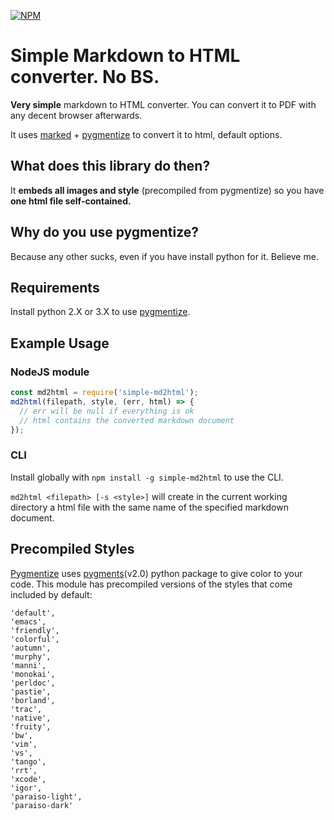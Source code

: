[![NPM](https://nodei.co/npm/simple-md2html.png)](https://nodei.co/npm/simple-md2html/)

# Simple Markdown to HTML converter. No BS.

**Very simple** markdown to HTML converter. You can convert it to PDF with any decent browser afterwards.

It uses [marked](https://github.com/chjj/marked) + [pygmentize](https://github.com/rvagg/node-pygmentize-bundled) to convert it to html, default options.

## What does this library do then?

It **embeds all images and style** (precompiled from pygmentize) so you have **one html file self-contained.**

## Why do you use pygmentize? 

Because any other sucks, even if you have install python for it. Believe me.

## Requirements

Install python 2.X or 3.X to use [pygmentize](https://github.com/rvagg/node-pygmentize-bundled).

## Example Usage

### NodeJS module

```javascript
const md2html = require('simple-md2html');
md2html(filepath, style, (err, html) => {
  // err will be null if everything is ok
  // html contains the converted markdown document
});
```

### CLI

Install globally with `npm install -g simple-md2html` to use the CLI.

`md2html <filepath> [-s <style>]` will create in the current working directory
a html file with the same name of the specified markdown document.

## Precompiled Styles

[Pygmentize](https://github.com/rvagg/node-pygmentize-bundled) uses [pygments](http://pygments.org/download/)(v2.0) python package to give color to your code. This module
has precompiled versions of the styles that come included by default:

```
'default',
'emacs',
'friendly',
'colorful',
'autumn',
'murphy',
'manni',
'monokai',
'perldoc',
'pastie',
'borland',
'trac',
'native',
'fruity',
'bw',
'vim',
'vs',
'tango',
'rrt',
'xcode',
'igor',
'paraiso-light',
'paraiso-dark'
```
